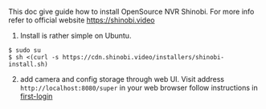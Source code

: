 This doc give guide how to install OpenSource NVR Shinobi.
For more info refer to official website https://shinobi.video

1. Install is rather simple on Ubuntu.

```
$ sudo su
$ sh <(curl -s https://cdn.shinobi.video/installers/shinobi-install.sh)
```

2. add camera and config storage through web UI. Visit address `http://localhost:8080/super` in your web browser
follow instructions in [first-login](https://docs.shinobi.video/configure/first-login) 
